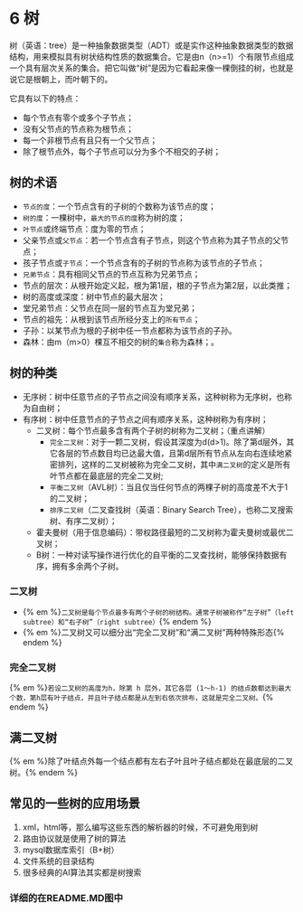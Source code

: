 # 6 树

树（英语：tree）是一种抽象数据类型（ADT）或是实作这种抽象数据类型的数据结构，用来模拟具有树状结构性质的数据集合。它是由n（n>=1）个有限节点组成一个具有层次关系的集合。把它叫做“树”是因为它看起来像一棵倒挂的树，也就是说它是根朝上，而叶朝下的。

它具有以下的特点：

- 每个节点有零个或多个子节点；
- 没有父节点的节点称为根节点；
- 每一个非根节点有且只有一个父节点；
- 除了根节点外，每个子节点可以分为多个不相交的子树；

## 树的术语

- `节点的度`：一个节点含有的子树的个数称为该节点的度；
- `树的度`：一棵树中，`最大的节点的度`称为树的度；
- `叶节点`或终端节点：度为零的节点；
- 父亲节点或`父节点`：若一个节点含有子节点，则这个节点称为其子节点的父节点；
- 孩子节点或`子节点`：一个节点含有的子树的节点称为该节点的子节点；
- `兄弟节点`：具有相同父节点的节点互称为兄弟节点；
- 节点的层次：从根开始定义起，根为第1层，根的子节点为第2层，以此类推；
- 树的高度或深度：树中节点的最大层次；
- 堂兄弟节点：父节点在同一层的节点互为堂兄弟；
- 节点的祖先：从根到该节点所经分支上的`所有节点`；
- 子孙：以某节点为根的子树中任一节点都称为该节点的子孙。
- 森林：由m（m>0）棵互不相交的树的`集合`称为森林；。

## 树的种类

- 无序树：树中任意节点的子节点之间没有顺序关系，这种树称为无序树，也称为自由树；
- 有序树：树中任意节点的子节点之间有顺序关系，这种树称为有序树；
  - 二叉树：每个节点最多含有两个子树的树称为二叉树；（重点讲解）
    - `完全二叉树`：对于一颗二叉树，假设其深度为d(d>1)。除了第d层外，其它各层的节点数目均已达最大值，且第d层所有节点从左向右连续地紧密排列，这样的二叉树被称为完全二叉树，其中`满二叉树`的定义是所有叶节点都在最底层的完全二叉树;
    - `平衡二叉树`（AVL树）：当且仅当任何节点的两棵子树的高度差不大于1的二叉树；
    - `排序二叉树`（二叉查找树（英语：Binary Search Tree），也称二叉搜索树、有序二叉树）；
  - 霍夫曼树（用于信息编码）：带权路径最短的二叉树称为霍夫曼树或最优二叉树；
  - B树：一种对读写操作进行优化的自平衡的二叉查找树，能够保持数据有序，拥有多余两个子树。

### 二叉树

- {% em %}`二叉树是每个节点最多有两个子树的树结构。通常子树被称作“左子树”（left subtree）和“右子树”（right subtree）`{% endem %}
- {% em %}二叉树又可以细分出“完全二叉树”和“满二叉树”两种特殊形态{% endem %}

### 完全二叉树

{% em %}`若设二叉树的高度为h，除第 h 层外，其它各层 (1～h-1) 的结点数都达到最大个数，第h层有叶子结点，并且叶子结点都是从左到右依次排布，这就是完全二叉树。`{% endem %}

## 满二叉树

{% em %}除了叶结点外每一个结点都有左右子叶且叶子结点都处在最底层的二叉树。{% endem %}

## 常见的一些树的应用场景

1. xml，html等，那么编写这些东西的解析器的时候，不可避免用到树
2. 路由协议就是使用了树的算法
3. mysql数据库索引（B+树）
4. 文件系统的目录结构
5. 很多经典的AI算法其实都是树搜索

### 详细的在README.MD图中